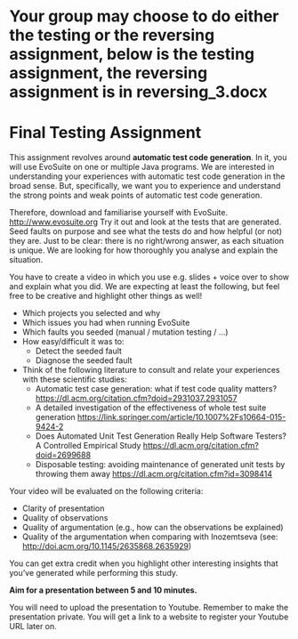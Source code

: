 # Your group may choose to do either the testing or the reversing assignment, below is the testing assignment, the reversing assignment is in reversing_3.docx

# Final Testing Assignment

This assignment revolves around **automatic test code generation**. In it, you will use EvoSuite on one or multiple Java programs. 
We are interested in understanding your experiences with automatic test code generation in the broad sense. But, specifically,
we want you to experience and understand the strong points and weak points of automatic test code generation.

Therefore, download and familiarise yourself with EvoSuite. http://www.evosuite.org
Try it out and look at the tests that are generated. Seed faults on purpose and see what the tests do and how helpful 
(or not) they are. Just to be clear: there is no right/wrong answer, as each situation is unique. We are looking for how
thoroughly you analyse and explain the situation.

You have to create a video in which you use e.g. slides + voice over to show and explain what you did. 
We are expecting at least the following, but feel free to be creative and highlight other things as well!
   * Which projects you selected and why
   * Which issues you had when running EvoSuite
   * Which faults you seeded (manual / mutation testing / ...)
   * How easy/difficult it was to:
      * Detect the seeded fault
      * Diagnose the seeded fault
   * Think of the following literature to consult and relate your experiences with these scientific studies:
      * Automatic test case generation: what if test code quality matters? https://dl.acm.org/citation.cfm?doid=2931037.2931057
      * A detailed investigation of the effectiveness of whole test suite generation https://link.springer.com/article/10.1007%2Fs10664-015-9424-2
      * Does Automated Unit Test Generation Really Help Software Testers? A Controlled Empirical Study https://dl.acm.org/citation.cfm?doid=2699688
      * Disposable testing: avoiding maintenance of generated unit tests by throwing them away https://dl.acm.org/citation.cfm?id=3098414

Your video will be evaluated on the following criteria:
   * Clarity of presentation
   * Quality of observations
   * Quality of argumentation (e.g., how can the observations be explained) 
   * Quality of the argumentation when comparing with Inozemtseva (see: http://doi.acm.org/10.1145/2635868.2635929)
   
You can get extra credit when you highlight other interesting insights that you’ve generated while performing this study.

**Aim for a presentation between 5 and 10 minutes.**

You will need to upload the presentation to Youtube. Remember to make the presentation private. You will get a link to a website to register your Youtube URL later on.
